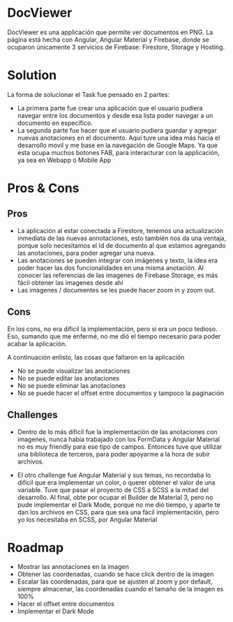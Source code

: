 # DocViewer
DocViewer es una applicación que permite ver documentos en PNG.
La página está hecha con Angular, Angular Material y Firebase, donde se ocuparon únicamente
3 servicios de Firebase: Firestore, Storage y Hosting.

# Solution
La forma de solucionar el Task fue pensado en 2 partes:
 - La primera parte fue crear una aplicación que el usuario pudiera navegar entre los documentos
y desde esa lista poder navegar a un documento en específico.
 - La segunda parte fue hacer que el usuario pudiera guardar y agregar nuevas anotaciones
en el documento. Aquí tuve una idea más hacia el desarrollo movil y me base en la navegación de Google Maps.
Ya que esta ocupa muchos botones FAB, para interacturar con la applicación, ya sea en Webapp o Mobile App
 
# Pros & Cons

## Pros
 - La aplicación al estar conectada a Firestore, tenemos una actualización inmediata de las nuevas annotaciones,
esto también nos da una ventaja, porque solo necesitamos el Id de documento al que estamos agregando las anotaciones,
para poder agregar una nueva.
 - Las anotaciones se pueden integrar con imágenes y texto, la idea era poder hacer las dos funcionalidades en una misma anotación.
Al conocer las referencias de las imagenes de Firebase Storage, es más fácil obtener las imagenes desde ahí
 - Las imagenes / documentes se les puede hacer zoom in y zoom out.

## Cons
En los cons, no era dificil la implementación, pero si era un poco tedioso.
Eso, sumando que me enfermé, no me dió el tiempo necesario para poder acabar la aplicación.

A continuación enlisto, las cosas que faltaron en la aplicación
 - No se puede visualizar las anotaciones
 - No se puede editar las anotaciones
 - No se puede eliminar las anotaciones
 - No se puede hacer el offset entre documentos y tampoco la paginación


## Challenges
 - Dentro de lo más dificil fue la implementación de las anotaciones con imagenes,
nunca había trabajado con los FormData y Angular Material no es muy friendly para ese tipo de campos.
Entonces tuve que utilizar una biblioteca de terceros, para poder apoyarme a la hora de subir archivos.


 - El otro challenge fue Angular Material y sus temas, no recordaba lo dificil que era implementar un color,
o querer obtener el valor de una variable. Tuve que pasar el proyecto de CSS a SCSS a la mitad del desarrollo.
Al final, obte por ocupar el Builder de Material 3, pero no pude implementar el Dark Mode, porque no me dió tiempo,
y aparte te dan los archivos en CSS, para que sea una fácil implementación, pero yo los necesitaba en SCSS, por Angular Material

# Roadmap
  - Mostrar las annotaciones en la imagen
  - Obtener las coordenadas, cuando se hace click dentro de la imagen
  - Escalar las coordenadas, para que se ajusten al zoom y por default, siempre almacenar, las coordenadas cuando el tamaño de la imagen es 100%
  - Hacer el offset entre documentos
  - Implementar el Dark Mode
